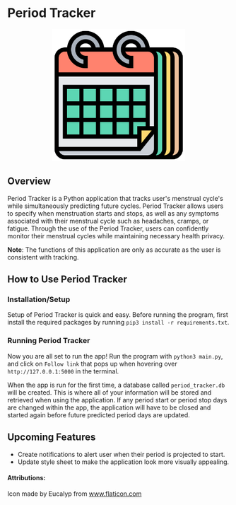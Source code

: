 # Period Tracker

<p align="center">
  <img alt ="Calendar Image" src="static/calendar.png" width="300">
</p>

## Overview

Period Tracker is a Python application that tracks user's menstrual cycle's while simultaneously predicting future cycles. Period Tracker allows users to specify when menstruation starts and stops, as well as any symptoms associated with their menstrual cycle such as headaches, cramps, or fatigue. Through the use of the Period Tracker, users can confidently monitor their menstrual cycles while maintaining necessary health privacy.

**Note**: The functions of this application are only as accurate as the user is consistent with tracking.

## How to Use Period Tracker

### Installation/Setup

Setup of Period Tracker is quick and easy. Before running the program, first install the required packages by running `pip3 install -r requirements.txt`.

### Running Period Tracker

Now you are all set to run the app! Run the program with `python3 main.py`, and click on `Follow link` that pops up when hovering over `http://127.0.0.1:5000` in the terminal.

When the app is run for the first time, a database called `period_tracker.db` will be created. This is where all of your information will be stored and retrieved when using the application. If any period start or period stop days are changed within the app, the application will have to be closed and started again before future predicted period days are updated.

## Upcoming Features

- Create notifications to alert user when their period is projected to start.
- Update style sheet to make the application look more visually appealing.

#### Attributions:

Icon made by Eucalyp from www.flaticon.com
